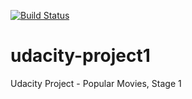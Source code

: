 [![Build Status](https://travis-ci.org/Mahtalitet/udacity-project1.svg?branch=master)](https://travis-ci.org/Mahtalitet/udacity-project1)

# udacity-project1
Udacity Project - Popular Movies, Stage 1
